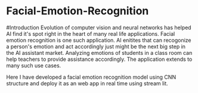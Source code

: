 # Facial-Emotion-Recognition

#Introduction
Evolution of computer vision and neural networks has helped AI find it's spot right in the heart of many real life applications. Facial emotion recognition is one such application. AI enitites that can recogonize a person's emotion and act accordingly just might be the next big step in the AI assistant market. Analyzing emotions of students in a class room can help teachers to provide assistance accordingly. The application extends to many such use cases.

Here I have developed a facial emotion recognition model using CNN structure and deploy it as an web app in real time using stream lit.

